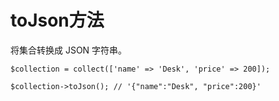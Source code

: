 # toJson方法

将集合转换成 JSON 字符串。

```
$collection = collect(['name' => 'Desk', 'price' => 200]);

$collection->toJson(); // '{"name":"Desk", "price":200}'
```